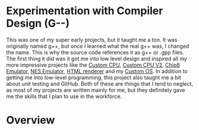# Experimentation with Compiler Design (G--)

This was one of my super early projects, but it taught me a ton. It was originally named g++, but once I learned what the real g++ was, I changed the name. This is why the source code references it as g++ or .gpp files. The first thing it did was it got me into low level design and inspired all my more impressive projects like the [Custom CPU](), [Custom CPU V2](), [Chip8 Emulator](), [NES Emulator](), [HTML renderer]() and my [Custom OS](). In addition to getting me into low-level programming, this project also taught me a bit about unit testing and GitHub. Both of these are things that I tend to neglect, as most of my projects are written mainly for me, but they definitely gave me the skills that I plan to use in the workforce.

# Overview

